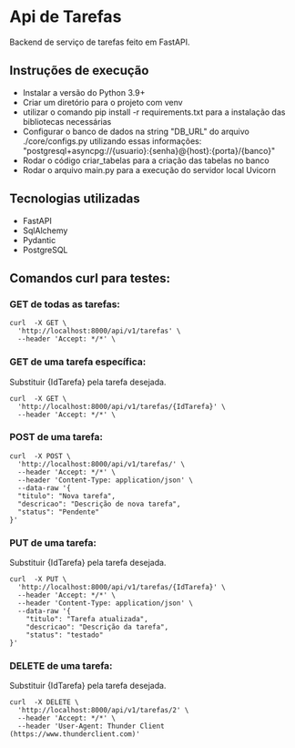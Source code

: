 # Api de Tarefas
Backend de serviço de tarefas feito em FastAPI.

## Instruções de execução
- Instalar a versão do Python 3.9+
- Criar um diretório para o projeto com venv
- utilizar o comando pip install -r requirements.txt para a instalação das bibliotecas necessárias
- Configurar o banco de dados na string "DB_URL" do arquivo ./core/configs.py utilizando essas informações: "postgresql+asyncpg://{usuario}:{senha}@{host}:{porta}/{banco}"
- Rodar o código criar_tabelas para a criação das tabelas no banco
- Rodar o arquivo main.py para a execução do servidor local Uvicorn

## Tecnologias utilizadas
- FastAPI
- SqlAlchemy
- Pydantic
- PostgreSQL

## Comandos curl para testes:

### GET de todas as tarefas:
```
curl  -X GET \
  'http://localhost:8000/api/v1/tarefas' \
  --header 'Accept: */*' \
```

### GET de uma tarefa específica:
Substituir {IdTarefa} pela tarefa desejada.
```
curl  -X GET \
  'http://localhost:8000/api/v1/tarefas/{IdTarefa}' \
  --header 'Accept: */*' \
```

### POST de uma tarefa:
```
curl  -X POST \
  'http://localhost:8000/api/v1/tarefas/' \
  --header 'Accept: */*' \
  --header 'Content-Type: application/json' \
  --data-raw '{
  "titulo": "Nova tarefa",
  "descricao": "Descrição de nova tarefa",
  "status": "Pendente"
}'
```

### PUT de uma tarefa:
Substituir {IdTarefa} pela tarefa desejada.
```
curl  -X PUT \
  'http://localhost:8000/api/v1/tarefas/{IdTarefa}' \
  --header 'Accept: */*' \
  --header 'Content-Type: application/json' \
  --data-raw '{
    "titulo": "Tarefa atualizada",
    "descricao": "Descrição da tarefa",
    "status": "testado"
}'
```

### DELETE de uma tarefa:
Substituir {IdTarefa} pela tarefa desejada.
```
curl  -X DELETE \
  'http://localhost:8000/api/v1/tarefas/2' \
  --header 'Accept: */*' \
  --header 'User-Agent: Thunder Client (https://www.thunderclient.com)'
```